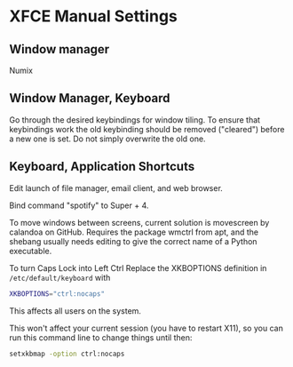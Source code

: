 XFCE Manual Settings
====


Window manager
----

Numix


Window Manager, Keyboard
----

Go through the desired keybindings for window
tiling. To ensure that keybindings work the old keybinding should be removed
("cleared") before a new one is set. Do not simply overwrite the old one.


Keyboard, Application Shortcuts
----

Edit launch of file manager, email client, and web browser.

Bind command "spotify" to Super + 4.

To move windows between screens, current solution is movescreen by calandoa on
GitHub. Requires the package wmctrl from apt, and the shebang usually needs
editing to give the correct name of a Python executable.

To turn Caps Lock into Left Ctrl Replace the XKBOPTIONS definition in
`/etc/default/keyboard` with
```sh
XKBOPTIONS="ctrl:nocaps"
```
This affects all users on the system.

This won't affect your current session (you have to restart X11),
so you can run this command line to change things until then:
```sh
setxkbmap -option ctrl:nocaps
```
